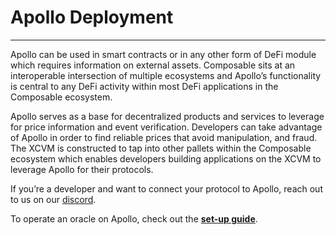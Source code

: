 # Apollo Deployment

---

Apollo can be used in smart contracts or in any other form of DeFi module which requires information on external assets. Composable sits at an interoperable intersection of multiple ecosystems and Apollo’s functionality is central to any DeFi activity within most DeFi applications in the Composable ecosystem. 

Apollo serves as a base for decentralized products and services to leverage for price information and event verification. Developers can take advantage of Apollo in order to find reliable prices that avoid manipulation, and fraud. The XCVM is constructed to tap into other pallets within the Composable ecosystem which enables developers building applications on the XCVM to leverage Apollo for their protocols.

If you’re a developer and want to connect your protocol to Apollo, reach out to us on our [discord](https://discord.com/invite/composable).

To operate an oracle on Apollo, check out the **[ set-up guide](../../developer-guides/oracle-set-up-guide.md)**.
